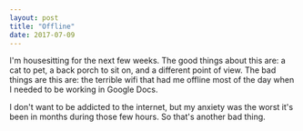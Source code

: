 ```yaml
---
layout: post
title: "Offline"
date: 2017-07-09
---
```


I'm housesitting for the next few weeks. The good things about this are: a cat to pet, a back porch to sit on, and a different point of view. The bad things are this are: the terrible wifi that had me offline most of the day when I needed to be working in Google Docs.

I don't want to be addicted to the internet, but my anxiety was the worst it's been in months during those few hours. So that's another bad thing.

